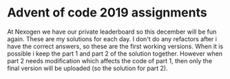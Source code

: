 # Advent of code 2019 assignments

At Nexogen we have our private leaderboard so this december will be fun again.
These are my solutions for each day. I don't do any refactors after i have the correct answers, so these are the first working versions.
When it is possible i keep the part 1 and part 2 of the solution together. However when part 2 needs modification which affects the code of part 1, then only the final version will be uploaded (so the solution for part 2).
